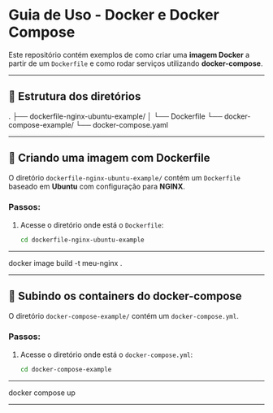 # Guia de Uso - Docker e Docker Compose

Este repositório contém exemplos de como criar uma **imagem Docker** a partir de um `Dockerfile` e como rodar serviços utilizando **docker-compose**.

---

## 📌 Estrutura dos diretórios
.
├── dockerfile-nginx-ubuntu-example/
│ └── Dockerfile
└── docker-compose-example/
  └── docker-compose.yaml

---

## 🚀 Criando uma imagem com Dockerfile

O diretório `dockerfile-nginx-ubuntu-example/` contém um `Dockerfile` baseado em **Ubuntu** com configuração para **NGINX**.

### Passos:

1. Acesse o diretório onde está o `Dockerfile`:
   ```bash
   cd dockerfile-nginx-ubuntu-example

--- 

 docker image build -t meu-nginx .

---

## 🚀 Subindo os containers do docker-compose

O diretório `docker-compose-example/` contém um `docker-compose.yml`.

### Passos:

1. Acesse o diretório onde está o `docker-compose.yml`:
   ```bash
   cd docker-compose-example
--- 

 docker compose up

---